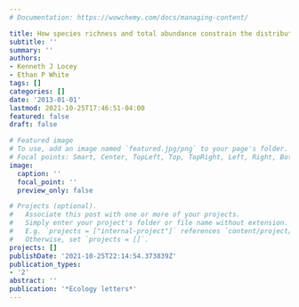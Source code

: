 ```yaml
---
# Documentation: https://wowchemy.com/docs/managing-content/

title: How species richness and total abundance constrain the distribution of abundance
subtitle: ''
summary: ''
authors:
- Kenneth J Locey
- Ethan P White
tags: []
categories: []
date: '2013-01-01'
lastmod: 2021-10-25T17:46:51-04:00
featured: false
draft: false

# Featured image
# To use, add an image named `featured.jpg/png` to your page's folder.
# Focal points: Smart, Center, TopLeft, Top, TopRight, Left, Right, BottomLeft, Bottom, BottomRight.
image:
  caption: ''
  focal_point: ''
  preview_only: false

# Projects (optional).
#   Associate this post with one or more of your projects.
#   Simply enter your project's folder or file name without extension.
#   E.g. `projects = ["internal-project"]` references `content/project/deep-learning/index.md`.
#   Otherwise, set `projects = []`.
projects: []
publishDate: '2021-10-25T22:14:54.373839Z'
publication_types:
- '2'
abstract: ''
publication: '*Ecology letters*'
---
```

